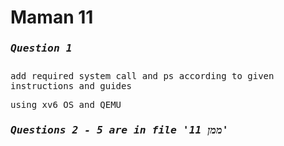 <h1>Maman 11</h1> 

### <samp><h5>Question 1 </h5>
<samp>add required system call and ps according to given instructions and guides

 <samp>using xv6 OS and QEMU

###  <samp><h5>Questions 2 - 5 are in file 'ממן 11'

</samp>
